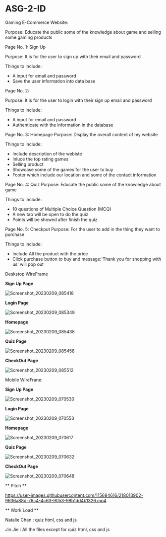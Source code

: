 
# ASG-2-ID

Gaming E-Commerce Website:

Purpose: Educate the public some of the knowledge about game and selling some gaming products

Page No. 1: Sign Up 

Purpose: It is for the user to sign up with their email and password

Things to include:

- A input for email and password
- Save the user information into data base

Page No. 2: 

Purpose: It is for the user to login with their sign up email and password

Things to include: 

- A input for email and password
- Authenticate with the information in the database


Page No. 3: Homepage
Purpose: Display the overall content of my website

Things to include:

- Include description of the webiste
- Inluce the top rating games
- Selling product
- Showcase some of the games for the user to buy
- Footer which include our location and some of the contact information


Page No. 4:  Quiz 
Purpose: Educate the public some of the knowledge about game

Things to include:

- 10 questions of Multiple Choice Question (MCQ)  
- A new tab will be open to do the quiz
- Points will be showed after finish the quiz


Page No. 5: Checkput
Purpose: For the user to add in the thing they want to purchase

Things to include:

- Include All the product with the price
- Click purchase button to buy and message:'Thank you for shopping with us' will pop out


Deskstop WireFrame

**Sign Up Page**

 ![Screenshot_20230209_085418](https://user-images.githubusercontent.com/115684616/217819261-98b0b3eb-cbf3-4994-9de9-2d527a33f55c.png)


**Login Page**

 ![Screenshot_20230209_085349](https://user-images.githubusercontent.com/115684616/217819290-de61f32b-fcf4-4feb-8d13-9ace4c14360b.png)

**Homepage**

 ![Screenshot_20230209_085438](https://user-images.githubusercontent.com/115684616/217847276-1f0db852-9f00-4993-9427-c10903affa65.png)

**Quiz Page**

 ![Screenshot_20230209_085458](https://user-images.githubusercontent.com/115684616/217819381-bae23f9d-ec08-496a-8b52-657a0175b2f3.png)

**CheckOut Page**

 ![Screenshot_20230209_085512](https://user-images.githubusercontent.com/115684616/217819443-3f564c81-7d6e-435a-be29-8e091625975d.png)
 

Mobile WireFrane:

**Sign Up Page**

 ![Screenshot_20230209_070530](https://user-images.githubusercontent.com/115684616/217796906-1ba2284e-03e6-4fb3-9868-e5dbe2b709ed.png)

**Login Page**

 ![Screenshot_20230209_070553](https://user-images.githubusercontent.com/115684616/217797033-deaa5b65-2042-4189-b98b-9fb9e93f8221.png)

**Homepage**

 ![Screenshot_20230209_070617](https://user-images.githubusercontent.com/115684616/217797989-13d3383b-9487-408d-825d-f276b71dc658.png)

**Quiz Page**

 ![Screenshot_20230209_070632](https://user-images.githubusercontent.com/115684616/217797579-5bdc2122-4bdc-4c17-a2db-d06df100759c.png)

**CheckOut Page**

 ![Screenshot_20230209_070648](https://user-images.githubusercontent.com/115684616/217797621-c653aad7-f81e-4368-818b-a73acca1d071.png)


** Pitch **


https://user-images.githubusercontent.com/115684616/218013902-9636a88d-76c4-4c63-9053-98b1dd4b1326.mp4


** Work Load **

Natalie Chan : quiz html, css and js

Jin Jie : All the files except for quiz html, css and js









